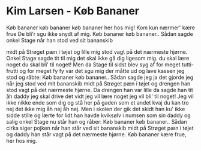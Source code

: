 # Kim Larsen - Køb Bananer


Køb bananer køb bananer
køb bananer her hos mig!
Kom kun nærmer' kære frue
De bli'r sgu ikke snydt af mig.
Køb bananer køb bananer..
Sådan sagde onkel Stage
når han stod ved sit bananskib

midt på Strøget pæn i tøjet
og lille mig stod vagt på det nærmeste hjørne.
Onkel Stage sagde tit til mig
det skal ikke gå dig ligesom mig.
du skal lære noget du skal bli' til noget!
Men da Stage til sidst blev syg
af for meget tutti-frutti og for meget fy fy
var det sgu mig der måtte ud og lave kassen
jeg stod og råbte:
Køb bananer køb bananer..
Sådan sagde jeg ja det gjorde jeg
når jeg stod ved mit bananskib
midt på Strøget pæn i tøjet
og drengen han stod vagt på det nærmeste hjørne.
Da drengen han var lille da sagde han tit
åh daddy jeg skal drive det vidt
jeg vil lære noget jeg vil bli' til noget!
Jeg vil ikke nikke ende som dig
og stå her på gaden som et andet kvaj
du kan tro nej det ikke mig åh nej åh nej.
Men i skolen der gik det skidt
han ku' ikke sidde stille og lærte for lidt
han havde kviksølv i numsen som sin daddy
og salig onkel Stage
nu står han og råber:
Køb bananer køb bananer..
Sådan cirka siger pojken
når han står ved sit bananskib
midt på Strøget pæn i tøjet
og daddy han står vagt på det nærmeste hjørne.
Køb bananer kære frue, her hos mig.
